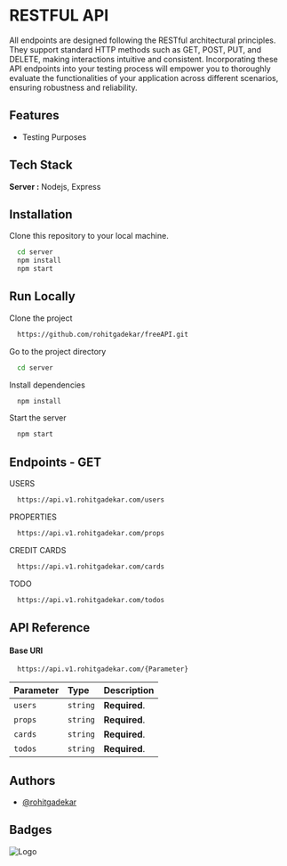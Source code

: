 

# RESTFUL API


All endpoints are designed following the RESTful architectural principles. They support standard HTTP methods such as GET, POST, PUT, and DELETE, making interactions intuitive and consistent. Incorporating these API endpoints into your testing process will empower you to thoroughly evaluate the functionalities of your application across different scenarios, ensuring robustness and reliability.

## Features

- Testing Purposes


## Tech Stack


**Server :**  Nodejs, Express



## Installation

Clone this repository to your local machine.

```bash
  cd server
  npm install
  npm start
```

    
## Run Locally

Clone the project

```bash
  https://github.com/rohitgadekar/freeAPI.git
```

Go to the project directory

```bash
  cd server
```

Install dependencies

```bash
  npm install
```

Start the server

```bash
  npm start
```


## Endpoints - GET

USERS

```bash
  https://api.v1.rohitgadekar.com/users
```

PROPERTIES

```bash
  https://api.v1.rohitgadekar.com/props
```

CREDIT CARDS

```bash
  https://api.v1.rohitgadekar.com/cards
```

TODO
```bash
  https://api.v1.rohitgadekar.com/todos
```



## API Reference

#### Base URI 

```http
  https://api.v1.rohitgadekar.com/{Parameter}
```

| Parameter | Type     | Description                |
| :-------- | :------- | :------------------------- |
| `users` | `string` | **Required**.  |
| `props` | `string` | **Required**.  |
| `cards` | `string` | **Required**.  |
| `todos` | `string` | **Required**.  |







## Authors

- [@rohitgadekar](https://www.github.com/rohitgadekar)



## Badges




![Logo](https://img.shields.io/badge/Node%20js-339933?style=for-the-badge&logo=nodedotjs&logoColor=white)



##
